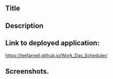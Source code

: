 ## Title

## Description

## Link to deployed application:

https://leefarnell.github.io/Work_Day_Scheduler/

## Screenshots.
